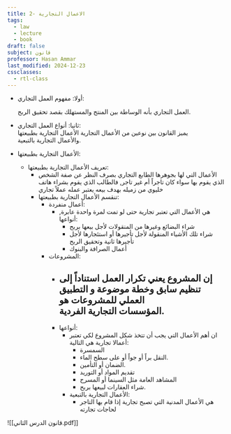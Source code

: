 ```yaml
---
title: 2- الاعمال التجارية
tags:
  - law
  - lecture
  - book
draft: false
subject: قانون
professor: Hasan Ammar
last_modified: 2024-12-23
cssclasses:
  - rtl-class
---
```

- أولا: مفهوم العمل التجاري:
    
    العمل التجاري بأنه الوساطة بين المنتج والمستهلك بقصد تحقيق الربح.
    
- ثانيا: أنواع العمل التجاري:  
    يميز القانون بين نوعين من الأعمال التجارية الأعمال التجارية بطبيعتها  
    والأعمال التجارية بالتبعية.  
    
- الأعمال التجارية بطبيعتها:
    - تعريف الأعمال التجارية بطبيعتها:
        - الأعمال التي لها بجوهرها الطابع التجاري بصرف النظر عن صفة الشخص الذي يقوم بها سواء كان تاجراً أم غير تاجر, فالطالب الذي يقوم بشراء هاتف خليوي من زميله بهدف بيعه يعتبر عمله عملاً تجاري
        - تنقسم الأعمال التجارية بطبيعتها:
            - أعمال منفردة:
                - هي الأعمال التي تعتبر تجارية حتى لو تمت لمرة واحدة عابرة, أنواعها:
                    - شراء البضائع وغيرها من المنقولات لأجل بيعها بربح
                    - شراء تلك الأشياء المنقولة لأجل تأجيرها أو استئجارها لأجل تأجيرها ثانية وتحقيق الربح
                    - أعمال الصرافة والبنوك
            - المشروعات:
                - إن المشروع يعني تكرار العمل استناداً إلى تنظيم سابق وخطة موضوعة و التطبيق العملي للمشروعات هو  
                    المؤسسات التجارية الفردية.
                    --------------------------
	            - أنواعها:
		            - ان أهم الأعمال التي يجب أن تتخذ شكل المشروع لكي تعتبر أعمالا تجارية هي التالية:
			            - السمسرة
			            - النقل براً أو جواً أو على سطح الماء.
			            - الضمان أو التأمين.
			            - تقديم المواد أو التوريد
			            - المشاهد العامة مثل السينما أو المسرح
			            - شراء العقارات لبيعها بربح.
			        - الأعمال التجارية بالتبعية:
				        - هي الأعمال المدنية التي تصبح تجارية إذا قام بها التاجر لحاجات تجارته

![[قانون الدرس الثاني.pdf]]
